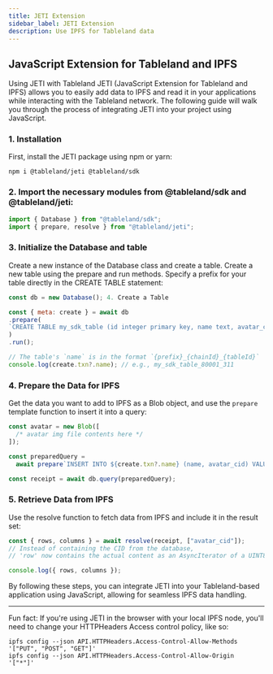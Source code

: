 ```yaml
---
title: JETI Extension
sidebar_label: JETI Extension
description: Use IPFS for Tableland data
---
```


## JavaScript Extension for Tableland and IPFS

Using JETI with Tableland
JETI (JavaScript Extension for Tableland and IPFS) allows you to easily add data to IPFS and read it in your applications while interacting with the Tableland network. The following guide will walk you through the process of integrating JETI into your project using JavaScript.

### 1. Installation

First, install the JETI package using npm or yarn:

```
npm i @tableland/jeti @tableland/sdk
```

### 2. Import the necessary modules from @tableland/sdk and @tableland/jeti:

```javascript
import { Database } from "@tableland/sdk";
import { prepare, resolve } from "@tableland/jeti";
```

### 3. Initialize the Database and table

Create a new instance of the Database class and create a table. Create a new table using the prepare and run methods. Specify a prefix for your table directly in the CREATE TABLE statement:

```javascript
const db = new Database(); 4. Create a Table

const { meta: create } = await db
.prepare(
`CREATE TABLE my_sdk_table (id integer primary key, name text, avatar_cid text);`
)
.run();

// The table's `name` is in the format `{prefix}_{chainId}_{tableId}`
console.log(create.txn?.name); // e.g., my_sdk_table_80001_311
```

### 4. Prepare the Data for IPFS

Get the data you want to add to IPFS as a Blob object, and use the `prepare` template function to insert it into a query:

```javascript
const avatar = new Blob([
  /* avatar img file contents here */
]);

const preparedQuery =
  await prepare`INSERT INTO ${create.txn?.name} (name, avatar_cid) VALUES ('Murray', ${avatar});`;

const receipt = await db.query(preparedQuery);
```

### 5. Retrieve Data from IPFS

Use the resolve function to fetch data from IPFS and include it in the result set:

```javascript
const { rows, columns } = await resolve(receipt, ["avatar_cid"]);
// Instead of containing the CID from the database,
// 'row' now contains the actual content as an AsyncIterator of a UINT8Array

console.log({ rows, columns });
```

By following these steps, you can integrate JETI into your Tableland-based application using JavaScript, allowing for seamless IPFS data handling.

---

Fun fact: If you're using JETI in the browser with your local IPFS node, you'll need to change your HTTPHeaders Access control policy, like so:

```
ipfs config --json API.HTTPHeaders.Access-Control-Allow-Methods '["PUT", "POST", "GET"]'
ipfs config --json API.HTTPHeaders.Access-Control-Allow-Origin  '["*"]'
```
